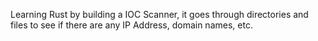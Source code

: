 Learning Rust by building a IOC Scanner, it goes through directories and files to see if there are any IP Address, domain names, etc.
